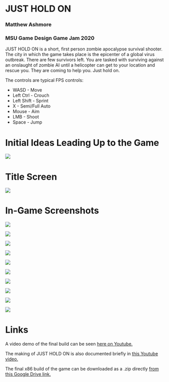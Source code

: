 # JUST HOLD ON
### Matthew Ashmore

### MSU Game Design Game Jam 2020

JUST HOLD ON is a short, first person zombie apocalypse survival shooter. 
The city in which the game takes place is the epicenter of a global virus outbreak. There are few survivors left.
You are tasked with surviving against an onslaught of zombie AI until a helicopter can get to your location and rescue you.
They are coming to help you. Just hold on.

The controls are typical FPS controls:

- WASD - Move
- Left Ctrl - Crouch
- Left Shift - Sprint
- X - Semi/Full Auto
- Mouse - Aim
- LMB - Shoot
- Space - Jump

# Initial Ideas Leading Up to the Game
![](https://raw.githubusercontent.com/CircuitDev192/GameJam2020/master/Ideas.png)

# Title Screen
![](https://raw.githubusercontent.com/CircuitDev192/GameJam2020/master/Screenshots/Title%20Screen.png)

# In-Game Screenshots
![](https://raw.githubusercontent.com/CircuitDev192/GameJam2020/master/Screenshots/JHO%20demo/vlcsnap-2020-03-05-21h11m26s633.png)

![](https://raw.githubusercontent.com/CircuitDev192/GameJam2020/master/Screenshots/JHO%20demo/vlcsnap-2020-03-05-21h12m06s100.png)

![](https://raw.githubusercontent.com/CircuitDev192/GameJam2020/master/Screenshots/JHO%20demo/vlcsnap-2020-03-05-21h12m27s962.png)

![](https://raw.githubusercontent.com/CircuitDev192/GameJam2020/master/Screenshots/JHO%20demo/vlcsnap-2020-03-05-21h12m38s210.png)

![](https://raw.githubusercontent.com/CircuitDev192/GameJam2020/master/Screenshots/JHO%20demo/vlcsnap-2020-03-05-21h12m49s432.png)

![](https://raw.githubusercontent.com/CircuitDev192/GameJam2020/master/Screenshots/JHO%20demo/vlcsnap-2020-03-05-21h13m21s597.png)

![](https://raw.githubusercontent.com/CircuitDev192/GameJam2020/master/Screenshots/JHO%20demo/vlcsnap-2020-03-05-21h13m43s513.png)

![](https://raw.githubusercontent.com/CircuitDev192/GameJam2020/master/Screenshots/JHO%20demo/vlcsnap-2020-03-05-21h13m54s924.png)

![](https://raw.githubusercontent.com/CircuitDev192/GameJam2020/master/Screenshots/JHO%20demo/vlcsnap-2020-03-05-21h14m03s621.png)

![](https://raw.githubusercontent.com/CircuitDev192/GameJam2020/master/Screenshots/JHO%20demo/vlcsnap-2020-03-05-21h14m19s460.png)

# Links

A video demo of the final build can be seen [here on Youtube.](https://youtu.be/KW5Y4CjZC6E "Final Demo")

The making of JUST HOLD ON is also documented briefly in [this Youtube video.](https://youtu.be/bBeCvDoeiro "The Making Of JUST HOLD ON")

The final x86 build of the game can be downloaded as a .zip directly [from this Google Drive link.](https://drive.google.com/file/d/1xLy746HhHjI9DZ_QgqK0USfV_QPwUHGg/view?usp=sharing "Direct Windows x86 Download")
